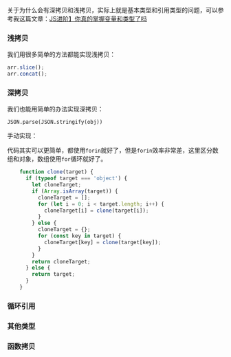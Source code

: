 关于为什么会有深拷贝和浅拷贝，实际上就是基本类型和引用类型的问题，可以参考我这篇文章：[JS进阶】你真的掌握变量和类型了吗](http://www.conardli.top/2019/05/28/%E3%80%90JS%E8%BF%9B%E9%98%B6%E3%80%91%E4%BD%A0%E7%9C%9F%E7%9A%84%E6%8E%8C%E6%8F%A1%E5%8F%98%E9%87%8F%E5%92%8C%E7%B1%BB%E5%9E%8B%E4%BA%86%E5%90%97/)

### 浅拷贝

我们用很多简单的方法都能实现浅拷贝：

```js
arr.slice();
arr.concat();
```

### 深拷贝

我们也能用简单的办法实现深拷贝：

`JSON.parse(JSON.stringify(obj))`

手动实现：

代码其实可以更简单，都使用`forin`就好了，但是`forin`效率非常差，这里区分数组和对象，数组使用`for`循环就好了。

```js
    function clone(target) {
      if (typeof target === 'object') {
        let cloneTarget;
        if (Array.isArray(target)) {
          cloneTarget = [];
          for (let i = 0; i < target.length; i++) {
            cloneTarget[i] = clone(target[i]);
          }
        } else {
          cloneTarget = {};
          for (const key in target) {
            cloneTarget[key] = clone(target[key]);
          }
        }
        return cloneTarget;
      } else {
        return target;
      }
    }
```

### 循环引用


### 其他类型


### 函数拷贝